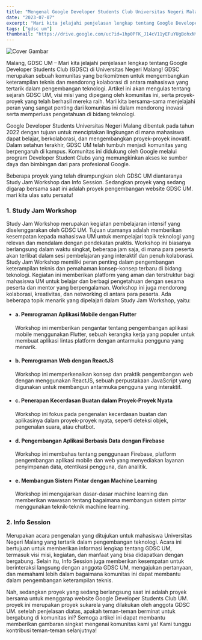 ```yaml
---
title: "Mengenal Google Developer Students Club Universitas Negeri Malang: Membangun Komunitas Inovasi Teknologi"
date: "2023-07-07"
excerpt: "Mari kita jelajahi penjelasan lengkap tentang Google Developer Students Club (GDSC) di Universitas Negeri Malang!"
tags: ["gdsc um"]
thumbnail: "https://drive.google.com/uc?id=1hp0PFK_J14cV11yEFuYUgBohxNtCZ8R7"
---
```


![Cover Gambar](https://drive.google.com/uc?id=1pj8Fidn-RDbj7ESl4xdoykB4NgTSkfZR)

Malang, GDSC UM – Mari kita jelajahi penjelasan lengkap tentang Google Developer Students Club (GDSC) di Universitas Negeri Malang! GDSC merupakan sebuah komunitas yang berkomitmen untuk mengembangkan keterampilan teknis dan mendorong kolaborasi di antara mahasiswa yang tertarik dalam pengembangan teknologi. Artikel ini akan mengulas tentang sejarah GDSC UM, visi misi yang dipegang oleh komunitas ini, serta proyek-proyek yang telah berhasil mereka raih. Mari kita bersama-sama menjelajahi peran yang sangat penting dari komunitas ini dalam mendorong inovasi serta memperluas pengetahuan di bidang teknologi.

Google Developer Students Universitas Negeri Malang dibentuk pada tahun 2022 dengan tujuan untuk menciptakan lingkungan di mana mahasiswa dapat belajar, berkolaborasi, dan mengembangkan proyek-proyek inovatif. Dalam setahun terakhir, GDSC UM telah tumbuh menjadi komunitas yang berpengaruh di kampus. Komunitas ini didukung oleh Google melalui program Developer Student Clubs yang memungkinkan akses ke sumber daya dan bimbingan dari para profesional Google.

Beberapa proyek yang telah dirampungkan oleh GDSC UM diantaranya Study Jam Workshop dan Info Session. Sedangkan proyek yang sedang digarap bersama saat ini adalah proyek pengembangan website GDSC UM. mari kita ulas satu persatu!

### 1. Study Jam Workshop

Study Jam Workshop merupakan kegiatan pembelajaran intensif yang diselenggarakan oleh GDSC UM. Tujuan utamanya adalah memberikan kesempatan kepada mahasiswa UM untuk mempelajari topik teknologi yang relevan dan mendalam dengan pendekatan praktis. Workshop ini biasanya berlangsung dalam waktu singkat, beberapa jam saja, di mana para peserta akan terlibat dalam sesi pembelajaran yang interaktif dan penuh kolaborasi. Study Jam Workshop memiliki peran penting dalam pengembangan keterampilan teknis dan pemahaman konsep-konsep terbaru di bidang teknologi. Kegiatan ini memberikan platform yang aman dan terstruktur bagi mahasiswa UM untuk belajar dan berbagi pengetahuan dengan sesama peserta dan mentor yang berpengalaman. Workshop ini juga mendorong kolaborasi, kreativitas, dan networking di antara para peserta. Ada beberapa topik menarik yang dipelajari dalam Study Jam Workshop, yaitu:

- #### a. Pemrograman Aplikasi Mobile dengan Flutter
  Workshop ini memberikan pengantar tentang pengembangan aplikasi mobile menggunakan Flutter, sebuah kerangka kerja yang populer untuk membuat aplikasi lintas platform dengan antarmuka pengguna yang menarik.
- #### b. Pemrograman Web dengan ReactJS
  Workshop ini memperkenalkan konsep dan praktik pengembangan web dengan menggunakan ReactJS, sebuah perpustakaan JavaScript yang digunakan untuk membangun antarmuka pengguna yang interaktif.
- #### c. Penerapan Kecerdasan Buatan dalam Proyek-Proyek Nyata
  Workshop ini fokus pada pengenalan kecerdasan buatan dan aplikasinya dalam proyek-proyek nyata, seperti deteksi objek, pengenalan suara, atau chatbot.
- #### d. Pengembangan Aplikasi Berbasis Data dengan Firebase
  Workshop ini membahas tentang penggunaan Firebase, platform pengembangan aplikasi mobile dan web yang menyediakan layanan penyimpanan data, otentikasi pengguna, dan analitik.
- #### e. Membangun Sistem Pintar dengan Machine Learning
  Workshop ini mengajarkan dasar-dasar machine learning dan memberikan wawasan tentang bagaimana membangun sistem pintar menggunakan teknik-teknik machine learning.

### 2. Info Session

Merupakan acara pengenalan yang ditujukan untuk mahasiswa Universitas Negeri Malang yang tertarik dalam pengembangan teknologi. Acara ini bertujuan untuk memberikan informasi lengkap tentang GDSC UM, termasuk visi misi, kegiatan, dan manfaat yang bisa didapatkan dengan bergabung. Selain itu, Info Session juga memberikan kesempatan untuk berinteraksi langsung dengan anggota GDSC UM, mengajukan pertanyaan, dan memahami lebih dalam bagaimana komunitas ini dapat membantu dalam pengembangan keterampilan teknis.

Nah, sedangkan proyek yang sedang berlangsung saat ini adalah proyek bersama untuk menggarap website Google Developer Students Club UM. proyek ini merupakan proyek sukarela yang dilakukan oleh anggota GDSC UM. setelah penjelasan diatas, apakah teman-teman berminat untuk bergabung di komunitas ini? Semoga artikel ini dapat membantu memberikan gambaran singkat mengenai komunitas kami ya! Kami tunggu kontribusi teman-teman selanjutnya!
